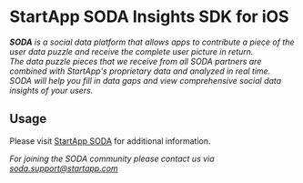 # StartApp SODA Insights SDK for iOS

 _**SODA** is a social data platform that allows apps to contribute a piece of the user data puzzle and receive the complete user picture in return.  
 The data puzzle pieces that we receive from all SODA partners are combined with StartApp's proprietary data and analyzed in real time.  
 SODA will help you fill in data gaps and view comprehensive social data insights of your users._ 

## Usage

Please visit [StartApp SODA](https://www.startapp.com/soda-foundations) for additional information.

_For joining the SODA community please contact us via [soda.support@startapp.com](soda.support@startapp.com)_